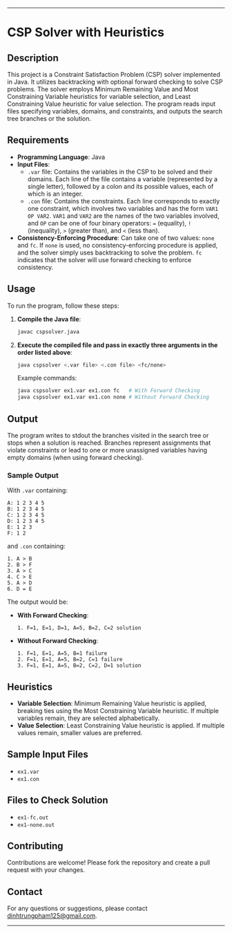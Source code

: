 
---

# CSP Solver with Heuristics

## Description
This project is a Constraint Satisfaction Problem (CSP) solver implemented in Java. It utilizes backtracking with optional forward checking to solve CSP problems. The solver employs Minimum Remaining Value and Most Constraining Variable heuristics for variable selection, and Least Constraining Value heuristic for value selection. The program reads input files specifying variables, domains, and constraints, and outputs the search tree branches or the solution.

## Requirements
- **Programming Language**: Java
- **Input Files**: 
  - `.var` file: Contains the variables in the CSP to be solved and their domains. Each line of the file contains a variable (represented by a single letter), followed by a colon and its possible values, each of which is an integer.
  - `.con` file: Contains the constraints. Each line corresponds to exactly one constraint, which involves two variables and has the form `VAR1 OP VAR2`. `VAR1` and `VAR2` are the names of the two variables involved, and `OP` can be one of four binary operators: `=` (equality), `!` (inequality), `>` (greater than), and `<` (less than).
- **Consistency-Enforcing Procedure**: Can take one of two values: `none` and `fc`. If `none` is used, no consistency-enforcing procedure is applied, and the solver simply uses backtracking to solve the problem. `fc` indicates that the solver will use forward checking to enforce consistency.

## Usage
To run the program, follow these steps:

1. **Compile the Java file**:
   ```sh
   javac cspsolver.java
   ```

2. **Execute the compiled file and pass in exactly three arguments in the order listed above**:
   ```sh
   java cspsolver <.var file> <.con file> <fc/none>
   ```

   Example commands:
   ```sh
   java cspsolver ex1.var ex1.con fc   # With Forward Checking
   java cspsolver ex1.var ex1.con none # Without Forward Checking
   ```

## Output
The program writes to stdout the branches visited in the search tree or stops when a solution is reached. Branches represent assignments that violate constraints or lead to one or more unassigned variables having empty domains (when using forward checking).

### Sample Output
With `.var` containing:
```
A: 1 2 3 4 5
B: 1 2 3 4 5
C: 1 2 3 4 5
D: 1 2 3 4 5
E: 1 2 3
F: 1 2
```
and `.con` containing:
```
1. A > B
2. B > F
3. A > C
4. C > E
5. A > D
6. D = E
```
The output would be:
- **With Forward Checking**:
  ```
  1. F=1, E=1, D=1, A=5, B=2, C=2 solution
  ```
- **Without Forward Checking**:
  ```
  1. F=1, E=1, A=5, B=1 failure
  2. F=1, E=1, A=5, B=2, C=1 failure
  3. F=1, E=1, A=5, B=2, C=2, D=1 solution
  ```

## Heuristics
- **Variable Selection**: Minimum Remaining Value heuristic is applied, breaking ties using the Most Constraining Variable heuristic. If multiple variables remain, they are selected alphabetically.
- **Value Selection**: Least Constraining Value heuristic is applied. If multiple values remain, smaller values are preferred.

## Sample Input Files
- `ex1.var`
- `ex1.con`

## Files to Check Solution
- `ex1-fc.out`
- `ex1-none.out`

## Contributing
Contributions are welcome! Please fork the repository and create a pull request with your changes.

## Contact
For any questions or suggestions, please contact [dinhtrungpham125@gmail.com](mailto:dinhtrungpham125@gmail.com).

---



